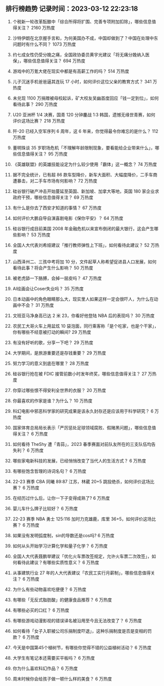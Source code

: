 
## 排行榜趋势 记录时间：2023-03-12 22:23:18
  
  1. 个税新一轮改革酝酿中「综合所得将扩围、完善专项附加扣除」，哪些信息值得关注？ 2160 万热度
    
  2. 沙特伊朗在北京握手言和，为何美国办不成，中国却做到了？中国在处理中东问题时有什么不同？ 1073 万热度
    
  3. 约七成女性仍受分娩之痛，全国政协委员黄宇光建议「将无痛分娩纳入医保」，哪些信息值得关注？ 694 万热度
    
  4. 游戏中的万氪大佬在现实中都是有高薪工作的吗？ 514 万热度
    
  5. 儿子沉迷手机爸爸逼其连玩 17 小时，如何评价这位父亲的教育方式？ 341 万热度
    
  6. 未兑现 1100 万捐赠被母校起诉，矿大校友吴幽首度回应「钱一定到位」，如何看待此事？ 290 万热度
    
  7. U20 亚洲杯 1/4 决赛，国青 120 分钟鏖战 1:3 韩国，遗憾无缘世青赛，如何评价这场比赛？ 218 万热度
    
  8. 歼-20 已经入空军序列 6 周年，这 6 年来，你觉得最令你难忘的是什么？ 112 万热度
    
  9. 董明珠谈 35 岁职场危机「不理解年龄限制现象，要看能给企业带来什么」，哪些信息值得关注？ 95 万热度
    
  10. 《英雄联盟》的英雄技能设定为什么较少使用「霸体」这一概念？ 74 万热度
    
  11. 据不完全统计，已有超 86 款车型降价，新车大面积、大幅度降价，二手车商遭暴击，对二手车市场有何影响？ 72 万热度
    
  12. 硅谷银行破产冲击开始蔓延至英国、新加坡、加拿大等地，英国 180 家企业求政府干预，哪些信息值得关注？ 69 万热度
    
  13. 有什么是你去了西安才知道的事情？ 67 万热度
    
  14. 如何评价大鹏自导自演喜剧电影《保你平安》？ 64 万热度
    
  15. 硅谷银行成目前美国 2008 年金融危机以来宣布倒闭的最大银行，这会产生哪些影响？ 53 万热度
    
  16. 全国人大代表刘希娅建议「推行教师弹性上下班」，如何看待此建议？ 52 万热度
    
  17. 山西泽州二、三孩中考将加 10 分，文件起草人称希望促进县人口发展，如何看待此事？将会产生什么影响？ 50 万热度
    
  18. 被老虎舔一下胳膊，会掉一层皮吗？ 47 万热度
    
  19. AI绘画会让Coser失业吗？ 35 万热度
    
  20. 日本动画中的角色眼睛那么大，现实里人如果这样一定会很吓人，为什么在动画中不会？ 31 万热度
    
  21. 文班亚马净身高已达 2 米 23，你看好他登陆 NBA 后的表现吗？ 30 万热度
    
  22. 农民工大哥火车上用盆炫 10 袋泡面，同行乘客称「是个吃家，也是个干家」，你有哪些不经意被打动的瞬间? 29 万热度
    
  23. 有没有好听的歌，分享一下吧？ 29 万热度
    
  24. 大学期间，是旅游重要还是存钱重要？ 29 万热度
    
  25. 努力学习的意义到底在哪里？ 28 万热度
    
  26. 硅谷银行抢在被 FDIC 接管前数小时发年终奖，哪些信息值得关注？ 27 万热度
    
  27. 你穿过哪些恨不得安利全世界的衣服？ 20 万热度
    
  28. 你最喜欢的作家是谁？为什么？ 10 万热度
    
  29. 科幻电影中邪恶科学家的研究成果是该永久封存还是应该用于科学研究？ 6 万热度
    
  30. 国家体育总局局长表示「严厉惩处足球领域腐败、假赌黑问题」，哪些信息值得关注？ 6 万热度
    
  31. 如何看待 TheShy 遭「青蒜」，2023 春季赛面对前队友所在的三支队伍均告失利？ 6 万热度
    
  32. 哪些家电新科技的发展，已经悄悄改变了当代人的生活方式？ 6 万热度
    
  33. 有哪些饱含哲理的诗词名句？ 6 万热度
    
  34. 22-23 赛季 CBA 同曦 89:87 江苏，林葳 20+5 跳投绝杀，如何评价这场比赛？ 6 万热度
    
  35. 在经历过什么后，让你一下子变得成熟了? 6 万热度
    
  36. 婴儿车什么牌子比较好？ 6 万热度
    
  37. 22-23 赛季 NBA 勇士 125:116 加时力克雄鹿，库里 36+5，如何评价这场比赛？ 6 万热度
    
  38. 如果没有发明弧度制，sin的导数还是cos吗? 6 万热度
    
  39. 如何从头开始学习计算化学和量子化学？ 6 万热度
    
  40. 全国人大代表聂鹏举建议「优化火车票改签规定，允许火车票二次改签」，如何看待此建议？有哪些实质性意义？ 6 万热度
    
  41. 从事建筑行业 27 年的人大代表建议「农民工实行月薪制」，哪些信息值得关注？ 6 万热度
    
  42. 为什么有些动物喜欢吃便便？ 6 万热度
    
  43. 有哪些「无反式脂肪酸」的健康食品推荐？ 6 万热度
    
  44. 有哪些必买的口红？ 6 万热度
    
  45. 有哪些游戏动漫影视的错误译名被沿用至今且无法改变了？ 6 万热度
    
  46. 如何看待「女子入职被公司乐捐制度吓退」，这种乐捐制度是否是变相的罚款？ 6 万热度
    
  47. 今天是中国第45个植树节，有哪些你觉得不错的公益植树活动？ 6 万热度
    
  48. 大学生有笔记本还需要买平板吗？ 6 万热度
    
  49. 你为什么喜欢科幻作品？ 6 万热度
    
  50. 周末时候你会给孩子做一顿什么样的美食？ 6 万热度
    